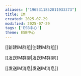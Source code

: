 ```yaml
---
aliases: ["1965311852811933373"]
title: IM
created: 2025-07-29
modified: 2025-07-29
tags: ['ESB中心']
theme: ESB中心
---
```


[[新建IM群组|创建IM群组]]

[[发送IM群聊|发送IM群聊]]

[[发送IM消息|发送IM消息]]